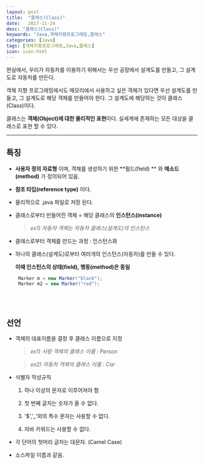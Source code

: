 ```yaml
---
layout: post
title:  "클래스(Class)"
date:   2017-11-24
desc: "클래스(Class)"
keywords: "Java,객체지향프로그래밍,클래스"
categories: [Java]
tags: [객체지향프로그래밍,Java,클래스]
icon: icon-html
---
```

현실에서, 우리가 자동차를 이용하기 위해서는 우선 공장에서 설계도를 만들고, 그 설계도로 자동차를 만든다.

객체 지향 프로그래밍에서도 메모리에서 사용하고 싶은 객체가 있다면 우선 설계도를 만들고, 그 설계도로 해당 객체를 만들어야 한다. 그 설계도에 해당하는 것이 클래스(Class)이다.

클래스는 **객체(Object)에 대한 물리적인 표현**이다. 실세계에 존재하는 모든 대상을 클래스로 표현 할 수 있다.

- - -
## 특징

- **사용자 정의 자료형** 이며, 객체를 생성하기 위한 **필드(field) ** 와 **메소드(method)** 가 정의되어 있음.

- **참조 타입(reference type)** 이다.
- 물리적으로 .java 파일로 저장 된다.


- 클래스로부터 만들어진 객체 = 해당 클래스의 **인스턴스(instance)**

  > *ex1) 자동차 객체는 자동차 클래스(설계도)의 인스턴스*

- 클래스로부터 객체를 만드는 과정 : 인스턴스화


- 하나의 클래스(설계도)로부터 여러개의 인스턴스(자동차)를 만들 수 있다.

  **이때 인스턴스의 상태(field), 행동(method)은 동일**

  ```java
   Marker m = new Marker("black");
   Marker m2 = new Marker("red");
  ```


<br />

<br />

## 선언

- 객체의 대표이름을 결정 후 클래스 이름으로 지정

  > *ex1) 사람 객체의 클래스 이름  : Person*

  > *ex2) 자동차 객체의 클래스 이름 : Car*

- 식별자 작성규칙

  1. 하나 이상의 문자로 이루어져야 함


  2. 첫 번째 글자는 숫자가 올 수 없다.


  3. '$','_'외의 특수 문자는 사용할 수 없다.


  4. 자바 키워드는 사용할 수 없다.

- 각 단어의 첫머리 글자는 대문자. (Camel Case)

- 소스파일 이름과 같음.

  <br />

  <br />


